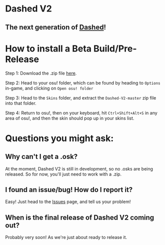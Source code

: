 # Dashed V2
## The next generation of [Dashed](https://github.com/eclipsedteam/Dashed)!
#

# How to install a Beta Build/Pre-Release

Step 1: Download the .zip file [here](https://github.com/eclipsedteam/Dashed-V2/archive/master.zip).

Step 2: Head to your osu! folder, which can be found by heading to `Options` in-game, and clicking on `Open osu! folder`

Step 3: Head to the `Skins` folder, and extract the `Dashed-V2-master` zip file into that folder.

Step 4: Return to osu!, then on your keyboard, hit `Ctrl+Shift+Alt+S` in any area of osu!, and then the skin should pop up in your skins list.


# Questions you might ask:

## Why can't I get a .osk?
At the moment, Dashed V2 is still in development, so no .osks are being released. So for now, you'll just need to work with a .zip.

## I found an issue/bug! How do I report it?
Easy! Just head to the [Issues](https://github.com/eclipsedteam/Dashed-V2/issues/new) page, and tell us your problem! 

## When is the final release of Dashed V2 coming out?
Probably very soon! As we're just about ready to release it.
